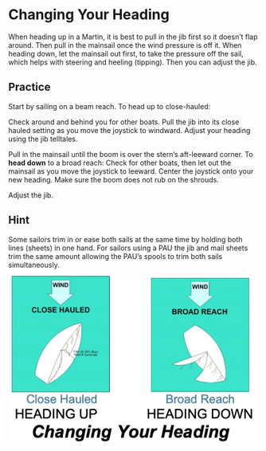 # Changing Your Heading

When heading up in a Martin, it is best to pull in the jib first so it doesn’t flap around. Then pull in the mainsail once the wind pressure is off it. When heading down, let the mainsail out first, to take the pressure off the sail, which helps with steering and heeling (tipping). Then you can adjust the jib.

## Practice

Start by sailing on a beam reach. To head up to close-hauled:

Check around and behind you for other boats. Pull the jib into its close hauled setting as you move the joystick to windward. Adjust your heading using the jib telltales.

Pull in the mainsail until the boom is over the stern’s aft-leeward corner. To **head down** to a broad reach:
Check for other boats, then let out the mainsail as you move the joystick to leeward. Center the joystick onto your new heading. Make sure the boom does not rub on the shrouds.

Adjust the jib.

## Hint

Some sailors trim in or ease both sails at the same time by holding both lines (sheets) in one hand. For sailors using a PAU the jib and mail sheets trim the same amount allowing the PAU’s spools to trim both sails simultaneously.

![heading up](./images/changing_your_heading.png)
